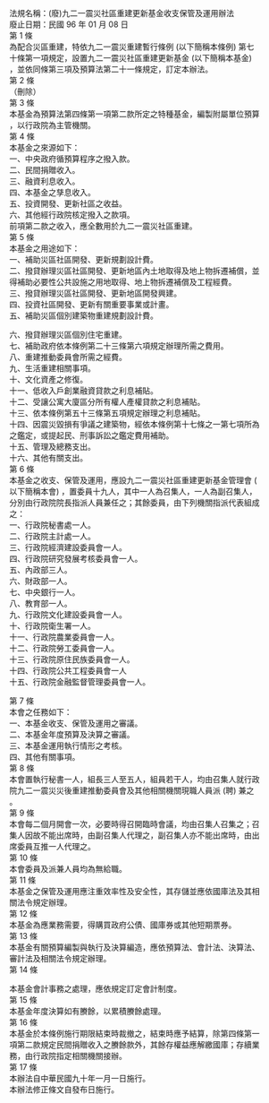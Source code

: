 法規名稱：(廢)九二一震災社區重建更新基金收支保管及運用辦法  
廢止日期：民國 96 年 01 月 08 日  
第 1 條  
為配合災區重建，特依九二一震災重建暫行條例 (以下簡稱本條例) 第七  
十條第一項規定，設置九二一震災社區重建更新基金 (以下簡稱本基金)  
，並依同條第三項及預算法第二十一條規定，訂定本辦法。  
第 2 條  
（刪除）  
第 3 條  
本基金為預算法第四條第一項第二款所定之特種基金，編製附屬單位預算  
，以行政院為主管機關。  
第 4 條  
本基金之來源如下：  
一、中央政府循預算程序之撥入款。  
二、民間捐贈收入。  
三、融資利息收入。  
四、本基金之孳息收入。  
五、投資開發、更新社區之收益。  
六、其他經行政院核定撥入之款項。  
前項第二款之收入，應全數用於九二一震災社區重建。  
第 5 條  
本基金之用途如下：  
一、補助災區社區開發、更新規劃設計費。  
二、撥貸辦理災區社區開發、更新地區內土地取得及地上物拆遷補償，並  
得補助必要性公共設施之用地取得、地上物拆遷補償及工程經費。  
三、撥貸辦理災區社區開發、更新地區開發興建。  
四、投資社區開發、更新有關重要事業或計畫。  
五、補助災區個別建築物重建規劃設計費。  


六、撥貸辦理災區個別住宅重建。  
七、補助政府依本條例第二十三條第六項規定辦理所需之費用。  
八、重建推動委員會所需之經費。  
九、生活重建相關事項。  
十、文化資產之修復。  
十一、低收入戶創業融資貸款之利息補貼。  
十二、受讓公寓大廈區分所有權人產權貸款之利息補貼。  
十三、依本條例第五十三條第五項規定辦理之利息補貼。  
十四、因震災毀損有爭議之建築物，經依本條例第十七條之一第七項所為  
之鑑定，或提起民、刑事訴訟之鑑定費用補助。  
十五、管理及總務支出。  
十六、其他有關支出。  
第 6 條  
本基金之收支、保管及運用，應設九二一震災社區重建更新基金管理會 (  
以下簡稱本會) ，置委員十九人，其中一人為召集人，一人為副召集人，  
分別由行政院院長指派人員兼任之；其餘委員，由下列機關指派代表組成  
之：  
一、行政院秘書處一人。  
二、行政院主計處一人。  
三、行政院經濟建設委員會一人。  
四、行政院研究發展考核委員會一人。  
五、內政部三人。  
六、財政部一人。  
七、中央銀行一人。  
八、教育部一人。  
九、行政院文化建設委員會一人。  
十、行政院衛生署一人。  
十一、行政院農業委員會一人。  
十二、行政院勞工委員會一人。  
十三、行政院原住民族委員會一人。  
十四、行政院公共工程委員會一人  
十五、行政院金融監督管理委員會一人。  


第 7 條  
本會之任務如下：  
一、本基金收支、保管及運用之審議。  
二、本基金年度預算及決算之審議。  
三、本基金運用執行情形之考核。  
四、其他有關事項。  
第 8 條  
本會置執行秘書一人，組長三人至五人，組員若干人，均由召集人就行政  
院九二一震災災後重建推動委員會及其他相關機關現職人員派 (聘) 兼之  
。  
第 9 條  
本會每二個月開會一次，必要時得召開臨時會議，均由召集人召集之；召  
集人因故不能出席時，由副召集人代理之，副召集人亦不能出席時，由出  
席委員互推一人代理之。  
第 10 條  
本會委員及派兼人員均為無給職。  
第 11 條  
本基金之保管及運用應注重效率性及安全性，其存儲並應依國庫法及其相  
關法令規定辦理。  
第 12 條  
本基金為應業務需要，得購買政府公債、國庫券或其他短期票券。  
第 13 條  
本基金有關預算編製與執行及決算編造，應依預算法、會計法、決算法、  
審計法及相關法令規定辦理。  
第 14 條  


本基金會計事務之處理，應依規定訂定會計制度。  
第 15 條  
本基金年度決算如有賸餘，以累積賸餘處理。  
第 16 條  
本基金於本條例施行期限結束時裁撤之，結束時應予結算，除第四條第一  
項第二款規定民間捐贈收入之賸餘款外，其餘存權益應解繳國庫；存續業  
務，由行政院指定相關機關接辦。  
第 17 條  
本辦法自中華民國九十年一月一日施行。  
本辦法修正條文自發布日施行。  


